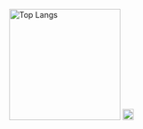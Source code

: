 
<p align="left"> 
  <img alt="Top Langs" height="200px" src="https://github-readme-stats.vercel.app/api/top-langs/?username=sho-he&layout=compact&show_icons=true&theme=onedark" />
  <img alt="github stats" height="20px" src="https://github-readme-stats.vercel.app/api?username=sho-he&theme=onedark&show_icons=ture" />
</p>
